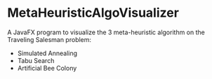 # MetaHeuristicAlgoVisualizer
A JavaFX program to visualize the 3 meta-heuristic algorithm on the Traveling Salesman problem:
- Simulated Annealing
- Tabu Search
- Artificial Bee Colony
